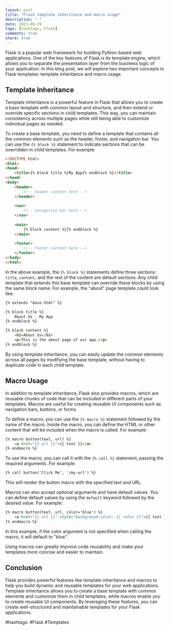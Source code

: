```yaml
---
layout: post
title: "Flask template inheritance and macro usage"
description: " "
date: 2023-09-29
tags: [hashtags, Flask]
comments: true
share: true
---
```


Flask is a popular web framework for building Python-based web applications. One of the key features of Flask is its template engine, which allows you to separate the presentation layer from the business logic of your application. In this blog post, we will explore two important concepts in Flask templates: template inheritance and macro usage.

## Template Inheritance

Template inheritance is a powerful feature in Flask that allows you to create a base template with common layout and structure, and then extend or override specific sections in child templates. This way, you can maintain consistency across multiple pages while still being able to customize individual pages as needed.

To create a base template, you need to define a template that contains all the common elements such as the header, footer, and navigation bar. You can use the `{% block %}` statement to indicate sections that can be overridden in child templates. For example:

```html
<!DOCTYPE html>
<html>
<head>
    <title>{% block title %}My App{% endblock %}</title>
</head>
<body>
    <header>
        <!-- header content here -->
    </header>
    
    <nav>
        <!-- navigation bar here -->
    </nav>
    
    <main>
        {% block content %}{% endblock %}
    </main>
    
    <footer>
        <!-- footer content here -->
    </footer>
</body>
</html>
```

In the above example, the `{% block %}` statements define three sections: `title`, `content`, and the rest of the content are default sections. Any child template that extends this base template can override these blocks by using the same block name. For example, the "about" page template could look like:

```html
{% extends "base.html" %}

{% block title %}
    About Us - My App
{% endblock %}

{% block content %}
    <h1>About Us</h1>
    <p>This is the about page of our app.</p>
{% endblock %}
```

By using template inheritance, you can easily update the common elements across all pages by modifying the base template, without having to duplicate code in each child template.

## Macro Usage

In addition to template inheritance, Flask also provides macros, which are reusable chunks of code that can be included in different parts of your templates. Macros are useful for creating reusable UI components such as navigation bars, buttons, or forms.

To define a macro, you can use the `{% macro %}` statement followed by the name of the macro. Inside the macro, you can define the HTML or other content that will be included when the macro is called. For example:

```html
{% macro button(text, url) %}
    <a href="{{ url }}">{{ text }}</a>
{% endmacro %}
```

To use the macro, you can call it with the `{% call %}` statement, passing the required arguments. For example:

```html
{% call button('Click Me', '/my-url') %}
```

This will render the button macro with the specified text and URL.

Macros can also accept optional arguments and have default values. You can define default values by using the `default` keyword followed by the desired value. For example:

```html
{% macro button(text, url, color='blue') %}
    <a href="{{ url }}" style="background-color: {{ color }}">{{ text }}</a>
{% endmacro %}
```

In this example, if the color argument is not specified when calling the macro, it will default to "blue".

Using macros can greatly improve code reusability and make your templates more concise and easier to maintain.

## Conclusion

Flask provides powerful features like template inheritance and macros to help you build dynamic and reusable templates for your web applications. Template inheritance allows you to create a base template with common elements and customize them in child templates, while macros enable you to create reusable UI components. By leveraging these features, you can create well-structured and maintainable templates for your Flask applications.

#hashtags: #Flask #Templates